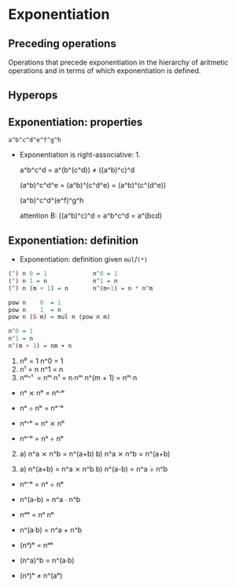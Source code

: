 # Exponentiation

## Preceding operations

Operations that precede exponentiation in the hierarchy of aritmetic operations and in terms of which exponentiation is defined.


## Hyperops






## Exponentiation: properties

  `a^b^c^d^e^f^g^h`

* Exponentiation is right-associative:
  1. 

  a^b^c^d = a^(b^(c^d)) ≠ ((a^b)^c)^d

  (a^b)^c^d^e = (a^b)^(c^d^e) = (a^b)^(c^(d^e))

  (a^b)^c^d^(e^f)^g^h

  attention B:
  ((a^b)^c)^d = a^b^c^d = a^(bcd)


## Exponentiation: definition

* Exponentiation: definition given `mul`/`(*)`

```hs
(^) n 0 = 1             n^0 = 1
(^) n 1 = n             n^1 = n
(^) n (m + 1) = n       n^(m+1) = n * n^m

pow n    0  = 1
pow n    1  = n
pow n (S m) = mul n (pow n m)

n^0 = 1
n^1 = n
n^(m + 1) = nm ∙ n
```

1. n⁰   = 1                     n^0 = 1
2. n¹   = n                     n^1 = n
3. nᵐᐩ¹  = nᵐ∙n¹ = n∙nᵐ      n^(m + 1) = nᵐ∙n

+ nᵃ ⨯ nᵇ = nᵃᐩᵇ
+ nᵃ ÷ nᵇ = nᵃ⁻ᵇ

+ nᵃᐩᵇ    = nᵃ ⨯ nᵇ
+ nᵃ⁻ᵇ    = nᵃ ÷ nᵇ

2. a) n^a ⨯ n^b = n^(a+b)
   b) n^a ⨯ n^b = n^(a+b)

2. a) n^(a+b) = n^a ⨯ n^b
   b) n^(a-b) = n^a ÷ n^b


* nᵃ⁻ᵇ = nᵃ ÷ nᵇ
- n^(a-b) = n^a ∙ n^b

* nᵃᵇ = nᵃ  nᵇ
- n^(a∙b) = n^a + n^b

* (nᵃ)ᵇ = nᵃᵇ
- (n^a)^b = n^(a∙b)


* (nᵃ)ᵇ ≠ n^(aᵇ)
